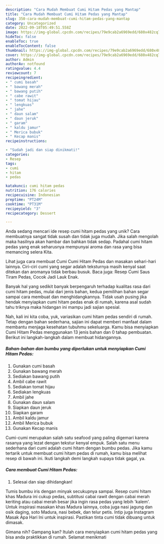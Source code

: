 ```yaml
---
description: "Cara Mudah Membuat Cumi Hitam Pedas yang Mantap"
title: "Cara Mudah Membuat Cumi Hitam Pedas yang Mantap"
slug: 350-cara-mudah-membuat-cumi-hitam-pedas-yang-mantap
category: Uncategorized
date: 2022-09-18T05:49:51.558Z
image: https://img-global.cpcdn.com/recipes/79e9cab2a6969edd/680x482cq70/cumi-hitam-pedas-foto-resep-utama.jpg
hideToc: false
enableToc: true
enableTocContent: false
thumbnail: https://img-global.cpcdn.com/recipes/79e9cab2a6969edd/680x482cq70/cumi-hitam-pedas-foto-resep-utama.jpg
cover: https://img-global.cpcdn.com/recipes/79e9cab2a6969edd/680x482cq70/cumi-hitam-pedas-foto-resep-utama.jpg
author: Admin
authorAv: notfound
ratingvalue: 4.4
reviewcount: 7
recipeingredient:
- " cumi basah"
- " bawang merah"
- " bawang putih"
- " cabe rawit"
- " tomat hijau"
- " lengkuas"
- " jahe"
- " daun salam"
- " daun jeruk"
- " garam"
- " kaldu jamur"
- " Merica bubuk"
- " Kecap manis"
recipeinstructions:

- "Sudah jadi dan siap dinikmati!"
categories:
- Resep
tags:
- cumi
- hitam
- pedas

katakunci: cumi hitam pedas 
nutrition: 176 calories
recipecuisine: Indonesian
preptime: "PT24M"
cooktime: "PT31M"
recipeyield: "3"
recipecategory: Dessert

---
```





Anda sedang mencari ide resep cumi hitam pedas yang unik? Cara membuatnya sangat tidak susah dan tidak juga mudah. Jika salah mengolah maka hasilnya akan hambar dan bahkan tidak sedap. Padahal cumi hitam pedas yang enak seharusnya mempunyai aroma dan rasa yang bisa memancing selera Kita.





Lihat juga cara membuat Cumi Cumi Hitam Pedas dan masakan sehari-hari lainnya. Ciri-ciri cumi yang segar adalah teksturnya masih kenyal saat ditekan dan aromanya tidak berbau busuk. Baca juga: Resep Cumi Saus Tiram Pedas, Cocok Jadi Lauk Enak.

Banyak hal yang sedikit banyak berpengaruh terhadap kualitas rasa dari cumi hitam pedas, mulai dari jenis bahan, kedua pemilihan bahan segar sampai cara membuat dan menghidangkannya. Tidak usah pusing jika hendak menyiapkan cumi hitam pedas enak di rumah, karena asal sudah tahu triknya maka hidangan ini mampu jadi sajian spesial.






Nah, kali ini kita coba, yuk, variasikan cumi hitam pedas sendiri di rumah. Tetap dengan bahan sederhana, sajian ini dapat memberi manfaat dalam membantu menjaga kesehatan tubuhmu sekeluarga. Kamu bisa menyiapkan Cumi Hitam Pedas menggunakan 13 jenis bahan dan 0 tahap pembuatan. Berikut ini langkah-langkah dalam membuat hidangannya.

<!--inarticleads1-->

##### Bahan-bahan dan bumbu yang diperlukan untuk menyiapkan Cumi Hitam Pedas:

1. Gunakan  cumi basah
1. Gunakan  bawang merah
1. Sediakan  bawang putih
1. Ambil  cabe rawit
1. Sediakan  tomat hijau
1. Sediakan  lengkuas
1. Ambil  jahe
1. Gunakan  daun salam
1. Siapkan  daun jeruk
1. Siapkan  garam
1. Ambil  kaldu jamur
1. Ambil  Merica bubuk
1. Gunakan  Kecap manis


Cumi-cumi merupakan salah satu seafood yang paling digemari karena rasanya yang lezat dengan tekstur kenyal empuk. Salah satu menu sederhana dari cumi adalah cumi hitam dengan bumbu pedas. Jika kamu tertarik untuk membuat cumi hitam pedas di rumah, kamu bisa melihat resep di bawah ini. Ikuti langkah demi langkah supaya tidak gagal, ya. 

<!--inarticleads2-->

##### Cara membuat Cumi Hitam Pedas:


1. Selesai dan siap dihidangkan!

Tumis bumbu iris dengan minyak secukupnya sampai. Resep cumi hitam khas Madura ini cukup pedas, subtitusi cabai rawit dengan cabai merah keriting atau cabai merah besar jika ingin rasa pedas yang lebih &#39;kalem&#39;. Untuk inspirasi masakan khas Madura lainnya, coba juga nasi jagung dan osik daging, soto Madura, nasi bebek, dan telur petis. Intip juga Instagram Masak Apa Hari Ini untuk inspirasi. Pastikan tinta cumi tidak dibuang untuk dimasak. 

Gimana nih? Gampang kan? Itulah cara menyiapkan cumi hitam pedas yang bisa anda praktikkan di rumah. Selamat menikmati
